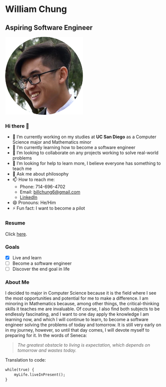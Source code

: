 # William Chung
## Aspiring Software Engineer

<img src="assets/images/headshot.png" alt="headshot" width="250"/>

### Hi there 👋

- 🔭 I’m currently working on my studies at **UC San Diego** as a Computer Science major and Mathematics minor
- 🌱 I’m currently learning how to become a software engineer
- 👯 I’m looking to collaborate on any projects working to solve real-world problems 
- 🤔 I’m looking for help to learn more, I believe everyone has something to teach me
- 💬 Ask me about philosophy 
- 📫 How to reach me:
  - Phone: 714-696-4702
  - Email: billchung6@gmail.com
  - [LinkedIn](https://www.linkedin.com/in/williamkchung/)
- 😄 Pronouns: He/Him
- ⚡ Fun fact: I want to become a pilot

### Resume

Click [here](assets/William%20Chung%20Resume.pdf).

### Goals

- [x] Live and learn 
- [ ] Become a software engineer
- [ ] Discover the end goal in life

### About Me

I decided to major in Computer Science because it is the field where I see the most opportunities and potential for me to make a difference. I am minoring in Mathematics because, among other things, the critical-thinking skills it teaches me are invaluable. Of course, I also find both subjects to be endlessly fascinating, and I want to one day apply the knowledge I am learning now, and which I will continue to learn, to become a software engineer solving the problems of today and tomorrow. It is still very early on in my journey, however, so until that day comes, I will devote myself to preparing for it. In the words of Seneca: 

> *The greatest obstacle to living is expectation, which depends on tomorrow and wastes today.*

Translation to code:
```
while(true) {
    myLife.liveInPresent();
}
```
